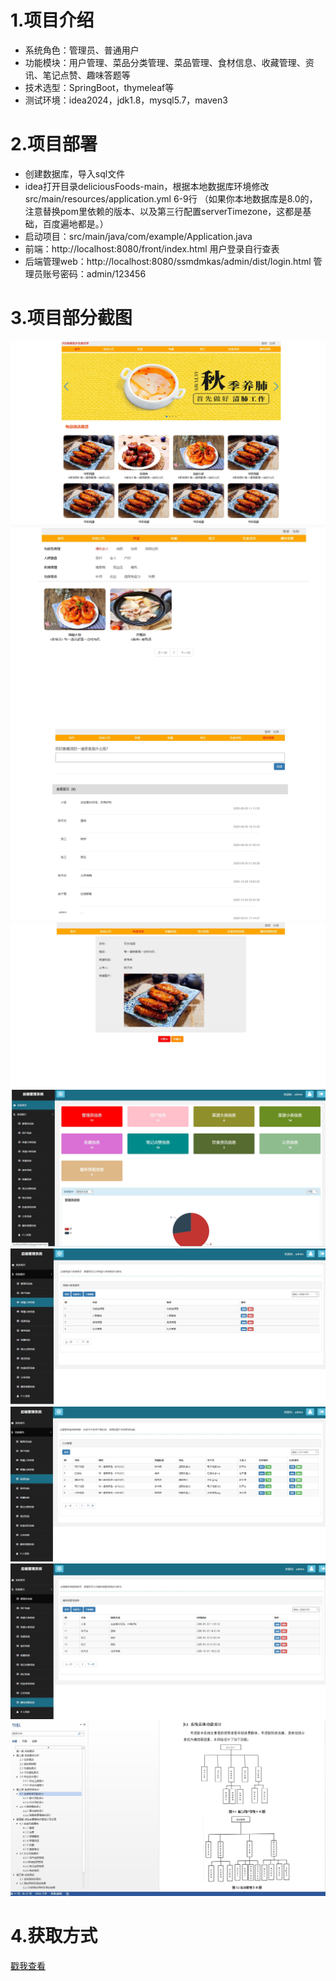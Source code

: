 # 1.项目介绍
- 系统角色：管理员、普通用户
- 功能模块：用户管理、菜品分类管理、菜品管理、食材信息、收藏管理、资讯、笔记点赞、趣味答题等
- 技术选型：SpringBoot，thymeleaf等
- 测试环境：idea2024，jdk1.8，mysql5.7，maven3
# 2.项目部署
- 创建数据库，导入sql文件
- idea打开目录deliciousFoods-main，根据本地数据库环境修改 src/main/resources/application.yml  6-9行 （如果你本地数据库是8.0的，注意替换pom里依赖的版本、以及第三行配置serverTimezone，这都是基础，百度遍地都是。）
- 启动项目：src/main/java/com/example/Application.java
- 前端：http://localhost:8080/front/index.html   用户登录自行查表
- 后端管理web：http://localhost:8080/ssmdmkas/admin/dist/login.html   管理员账号密码：admin/123456
# 3.项目部分截图
![输入图片说明](1.png)
![输入图片说明](2.png)
![输入图片说明](3.png)
![输入图片说明](4.png)
![输入图片说明](5.png)
![输入图片说明](6.png)
![输入图片说明](7.png)
![输入图片说明](8.png)
![输入图片说明](9.png)

# 4.获取方式
[戳我查看](https://gitee.com/aven999/mall)
